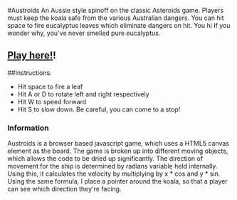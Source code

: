 #Austroids
An Aussie style spinoff on the classic Asteroids game.  Players must keep the koala safe from the various Australian dangers.  You can hit space to fire eucalyptus leaves which eliminate dangers on hit.  You hi  If you wonder why, you've never smelled pure eucalyptus.
## [Play here!](http://arcane52689.github.io/asteroids/)!
##Instructions:
+ Hit space to fire a leaf
+ Hit A or D to rotate left and right respectively
+ Hit W to speed forward
+ Hit S to slow down.  Be careful, you can come to a stop!




### Information
Austroids is a browser based javascript game, which uses a HTML5 canvas element as the board.  The game is broken up into different moving objects, which allows the code to be dried up significantly.  The direction of movement for the ship is determined by radians variable held internally.  Using this, it calculates the velocity by multiplying by x * cos and y * sin.  Using the same formula, I place a pointer around the koala, so that a player can see which direction they're facing.
